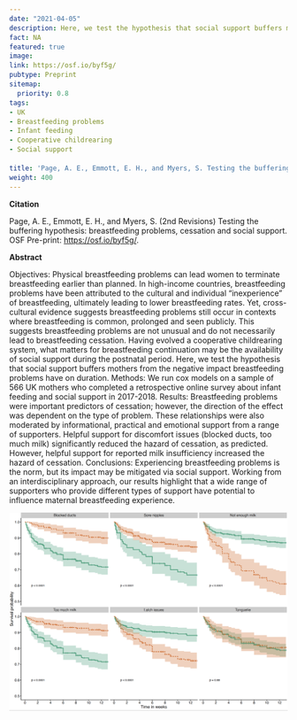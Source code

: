 ```yaml
---
date: "2021-04-05"
description: Here, we test the hypothesis that social support buffers mothers from the negative impact breastfeeding problems have on duration on a sample of 566 UK mothers who completed a retrospective online survey about infant feeding and social support in 2017-2018.
fact: NA
featured: true
image:
link: https://osf.io/byf5g/
pubtype: Preprint
sitemap:
  priority: 0.8
tags:
- UK
- Breastfeeding problems
- Infant feeding
- Cooperative childrearing
- Social support

title: 'Page, A. E., Emmott, E. H., and Myers, S. Testing the buffering hypothesis: breastfeeding problems, cessation and social support.'
weight: 400
---
```

**Citation**

Page, A. E., Emmott, E. H., and Myers, S. (2nd Revisions) Testing the buffering hypothesis: breastfeeding problems, cessation and social support. OSF Pre-print: https://osf.io/byf5g/. 

**Abstract** 

Objectives: Physical breastfeeding problems can lead women to terminate breastfeeding earlier than planned. In high-income countries, breastfeeding problems have been attributed to the cultural and individual “inexperience” of breastfeeding, ultimately leading to lower breastfeeding rates. Yet, cross-cultural evidence suggests breastfeeding problems still occur in contexts where breastfeeding is common, prolonged and seen publicly. This suggests breastfeeding problems are not unusual and do not necessarily lead to breastfeeding cessation. Having evolved a cooperative childrearing system, what matters for breastfeeding continuation may be the availability of social support during the postnatal period. Here, we test the hypothesis that social support buffers mothers from the negative impact breastfeeding problems have on duration. Methods: We run cox models on a sample of 566 UK mothers who completed a retrospective online survey about infant feeding and social support in 2017-2018. Results: Breastfeeding problems were important predictors of cessation; however, the direction of the effect was dependent on the type of problem. These relationships were also moderated by informational, practical and emotional support from a range of supporters. Helpful support for discomfort issues (blocked ducts, too much milk) significantly reduced the hazard of cessation, as predicted. However, helpful support for reported milk insufficiency increased the hazard of cessation. Conclusions: Experiencing breastfeeding problems is the norm, but its impact may be mitigated via social support. Working from an interdisciplinary approach, our results highlight that a wide range of supporters who provide different types of support have potential to influence maternal breastfeeding experience.


![alt text](/img/bfprobpic.png) 